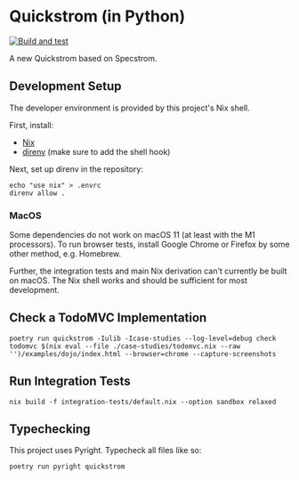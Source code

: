 # Quickstrom (in Python)

[![Build and test](https://github.com/quickstrom/pyquickstrom/actions/workflows/test.yml/badge.svg)](https://github.com/quickstrom/pyquickstrom/actions/workflows/test.yml)

A new Quickstrom based on Specstrom.

## Development Setup

The developer environment is provided by this project's Nix shell.

First, install:

* [Nix](https://nixos.org/download.html)
* [direnv](https://direnv.net/) (make sure to add the shell hook)

Next, set up direnv in the repository:

```shell
echo "use nix" > .envrc
direnv allow .
```

### MacOS

Some dependencies do not work on macOS 11 (at least with the M1 processors). To run browser tests, install Google Chrome or Firefox by some other method, e.g. Homebrew.

Further, the integration tests and main Nix derivation can't currently be built on macOS. The Nix shell works and should be sufficient for most development.

## Check a TodoMVC Implementation

```shell
poetry run quickstrom -Iulib -Icase-studies --log-level=debug check todomvc $(nix eval --file ./case-studies/todomvc.nix --raw '')/examples/dojo/index.html --browser=chrome --capture-screenshots
```

## Run Integration Tests

```shell
nix build -f integration-tests/default.nix --option sandbox relaxed
```

## Typechecking

This project uses Pyright. Typecheck all files like so:

```shell
poetry run pyright quickstrom
```
